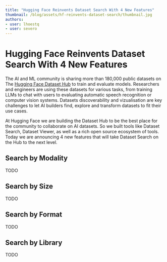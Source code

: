 ```yaml
---
title: "Hugging Face Reinvents Dataset Search With 4 New Features" 
thumbnail: /blog/assets/hf-reinvents-dataset-search/thumbnail.jpg
authors:
- user: lhoestq
- user: severo
---
```


# Hugging Face Reinvents Dataset Search With 4 New Features

The AI and ML community is sharing more than 180,000 public datasets on The [Hugging Face Dataset Hub](https://huggingface.co/datasets) to train and evaluate models.
Researchers and engineers are using these datasets for various tasks, from training LLMs to chat with users to evaluating automatic speech recognition or computer vision systems.
Datasets discoverability and vizualisation are key challenges to let AI builders find, explore and transform datasets to fit their use cases.

At Hugging Face we are building the Dataset Hub to be the best place for the community to collaborate on AI datasets.
So we built tools like Dataset Search, Dataset Viewer, as well as a rich open source ecosystem of tools.
Today we are announcing 4 new features that will take Dataset Search on the Hub to the next level.

## Search by Modality

TODO

## Search by Size

TODO

## Search by Format

TODO

## Search by Library

TODO
